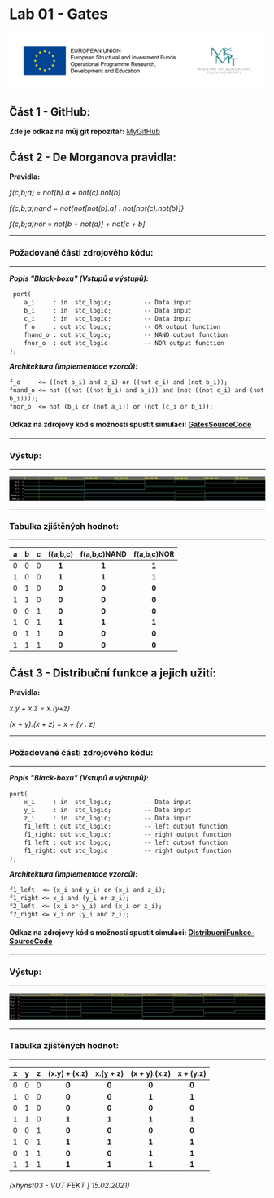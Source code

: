 # Lab 01 - Gates



![Logo](logolink_eng.jpg)

## Část 1 - GitHub:
**Zde je odkaz na můj git repozitář:** [MyGitHub](https://github.com/Heretic2k20/Digital-Electronics-1)

## Část 2 - De Morganova pravidla: 

**Pravidla:**

*f(c;b;a) = not(b).a + not(c).not(b)*

*f(c;b;a)nand = not{not[not(b).a] . not[not(c).not(b)]}*

*f(c;b;a)nor = not[b + not(a)] + not[c + b]*


------------------------------------------------------------------------
### Požadované části zdrojového kódu:
------------------------------------------------------------------------

***Popis "Black-boxu" (Vstupů a výstupů):***

     port(     
        a_i     : in  std_logic;         -- Data input        
        b_i     : in  std_logic;         -- Data input        
        c_i     : in  std_logic;         -- Data input        
        f_o     : out std_logic;         -- OR output function        
        fnand_o : out std_logic;         -- NAND output function        
        fnor_o  : out std_logic          -- NOR output function        
    );


***Architektura (Implementace vzorců):***


    f_o     <= ((not b_i) and a_i) or ((not c_i) and (not b_i));    
    fnand_o <= not ((not ((not b_i) and a_i)) and (not ((not c_i) and (not b_i))));    
    fnor_o  <= not (b_i or (not a_i)) or (not (c_i or b_i));
    

#### Odkaz na zdrojový kód s možností spustit simulaci: [GatesSourceCode](https://www.edaplayground.com/x/wtbF)

------------------------------------------------------------------------
### Výstup:
------------------------------------------------------------------------
![VystupSimulace-Gate](graf_De_Morganova_pravidla.JPG)

------------------------------------------------------------------------
### Tabulka zjištěných hodnot:
------------------------------------------------------------------------
 **a** | **b** |**c** | **f(a,b,c)** |**f(a,b,c)NAND** |**f(a,b,c)NOR** |
| :-: | :-: | :-: | :-: | :-: | :-: |
| 0 | 0 | 0 | **1** | **1** | **1** |
| 1 | 0 | 0 | **1** | **1** | **1** |
| 0 | 1 | 0 | **0** | **0** | **0** |
| 1 | 1 | 0 | **0** | **0** | **0** |
| 0 | 0 | 1 | **0** | **0** | **0** |
| 1 | 0 | 1 | **1** | **1** | **1** |
| 0 | 1 | 1 | **0** | **0** | **0** |
| 1 | 1 | 1 | **0** | **0** | **0** |

## Část 3 - Distribuční funkce a jejich užití: 

**Pravidla:**

*x.y + x.z = x.(y+z)*

*(x + y).(x + z) = x + (y . z)*

------------------------------------------------------------------------
### Požadované části zdrojového kódu:
------------------------------------------------------------------------

***Popis "Black-boxu" (Vstupů a výstupů):***

    port( 
        x_i     : in  std_logic;         -- Data input
        y_i     : in  std_logic;         -- Data input
        z_i     : in  std_logic;         -- Data input
        f1_left : out std_logic;         -- left output function
        f1_right: out std_logic;         -- right output function
        f1_left : out std_logic;         -- left output function
        f1_right: out std_logic          -- right output function
    );
    
***Architektura (Implementace vzorců):***

    f1_left  <= (x_i and y_i) or (x_i and z_i);
    f1_right <= x_i and (y_i or z_i);
    f2_left  <= (x_i or y_i) and (x_i or z_i);
    f2_right <= x_i or (y_i and z_i);

#### Odkaz na zdrojový kód s možností spustit simulaci: [DistribucniFunkce-SourceCode](https://www.edaplayground.com/x/N_B9)

------------------------------------------------------------------------
### Výstup:
------------------------------------------------------------------------
![VystupSimulace-DistribucniRovnice](vystup_distribucni_funkce.JPG)

------------------------------------------------------------------------
### Tabulka zjištěných hodnot:
------------------------------------------------------------------------
| **x** | **y** |**z** | **(x.y) + (x.z)** |**x.(y + z)** |**(x + y).(x.z)** |**x + (y.z)** |
| :-: | :-: | :-: | :-: | :-: | :-: | :-: |
| 0 | 0 | 0 | **0** | **0** | **0** | **0** |
| 1 | 0 | 0 | **0** | **0** | **1** | **1** |
| 0 | 1 | 0 | **0** | **0** | **0** | **0** |
| 1 | 1 | 0 | **1** | **1** | **1** | **1** |
| 0 | 0 | 1 | **0** | **0** | **0** | **0** |
| 1 | 0 | 1 | **1** | **1** | **1** | **1** |
| 0 | 1 | 1 | **0** | **0** | **1** | **1** |
| 1 | 1 | 1 | **1** | **1** | **1** | **1** |


###### (xhynst03 - VUT FEKT  |  15.02.2021)

